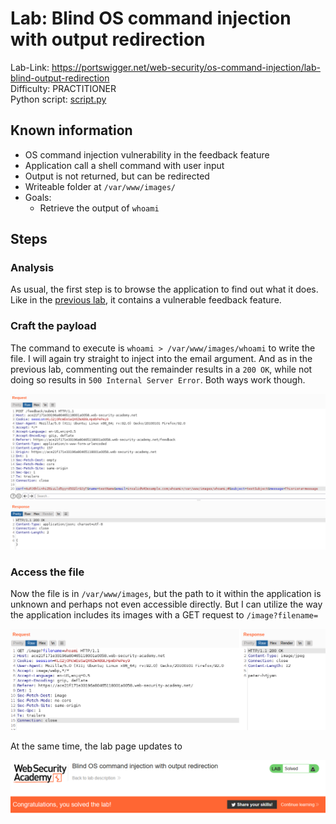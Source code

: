 # Lab: Blind OS command injection with output redirection

Lab-Link: <https://portswigger.net/web-security/os-command-injection/lab-blind-output-redirection>  
Difficulty: PRACTITIONER  
Python script: [script.py](script.py)  

## Known information

- OS command injection vulnerability in the feedback feature
- Application call a shell command with user input
- Output is not returned, but can be redirected
- Writeable folder at `/var/www/images/`
- Goals:
  - Retrieve the output of `whoami`

## Steps

### Analysis

As usual, the first step is to browse the application to find out what it does. Like in the [previous lab](../Blind_OS_command_injection_with_time_delays/README.md), it contains a vulnerable feedback feature.

### Craft the payload

The command to execute is `whoami > /var/www/images/whoami` to write the file. I will again try straight to inject into the email argument. And as in the previous lab, commenting out the remainder results in a `200 OK`, while not doing so results in `500 Internal Server Error`. Both ways work though.

![inject_request](img/inject_request.png)

### Access the file

Now the file is in `/var/www/images`, but the path to it within the application is unknown and perhaps not even accessible directly. But I can utilize the way the application includes its images with a GET request to `/image?filename=`

![request_content](img/request_content.png)

At the same time, the lab page updates to

![success](img/success.png)
